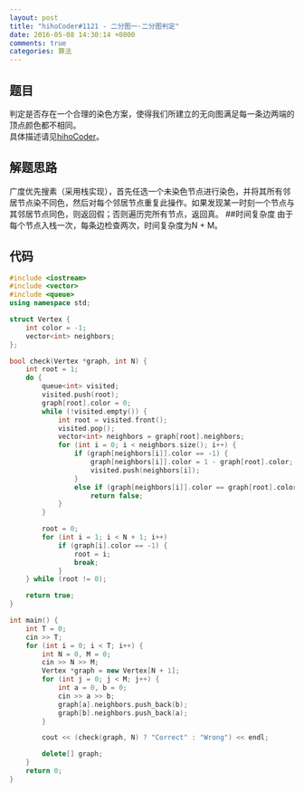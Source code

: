 ```yaml
---
layout: post
title: "hihoCoder#1121 - 二分图一·二分图判定"
date: 2016-05-08 14:30:14 +0800
comments: true
categories: 算法
---
```


## 题目
判定是否存在一个合理的染色方案，使得我们所建立的无向图满足每一条边两端的顶点颜色都不相同。  
具体描述请见[hihoCoder](http://hihocoder.com/problemset/problem/1121)。
<!--more-->
## 解题思路
广度优先搜素（采用栈实现），首先任选一个未染色节点进行染色，并将其所有邻居节点染不同色，然后对每个邻居节点重复此操作。如果发现某一时刻一个节点与其邻居节点同色，则返回假；否则遍历完所有节点，返回真。
##时间复杂度
由于每个节点入栈一次，每条边检查两次，时间复杂度为N + M。
## 代码
```c++
#include <iostream>
#include <vector>
#include <queue>
using namespace std;

struct Vertex {
	int color = -1;
	vector<int> neighbors;
};

bool check(Vertex *graph, int N) {
	int root = 1;
	do {
		queue<int> visited;
		visited.push(root);
		graph[root].color = 0;
		while (!visited.empty()) {
			int root = visited.front();
			visited.pop();
			vector<int> neighbors = graph[root].neighbors;
			for (int i = 0; i < neighbors.size(); i++) {
				if (graph[neighbors[i]].color == -1) {
					graph[neighbors[i]].color = 1 - graph[root].color;
					visited.push(neighbors[i]);
				}
				else if (graph[neighbors[i]].color == graph[root].color)
					return false;
			}
		}

		root = 0;
		for (int i = 1; i < N + 1; i++)
			if (graph[i].color == -1) {
				root = i;
				break;
			}
	} while (root != 0);

	return true;
}

int main() {
	int T = 0;
	cin >> T;
	for (int i = 0; i < T; i++) {
		int N = 0, M = 0;
		cin >> N >> M;
		Vertex *graph = new Vertex[N + 1];
		for (int j = 0; j < M; j++) {
			int a = 0, b = 0;
			cin >> a >> b;
			graph[a].neighbors.push_back(b);
			graph[b].neighbors.push_back(a);
		}

		cout << (check(graph, N) ? "Correct" : "Wrong") << endl;

		delete[] graph;
	}
	return 0;
}
```